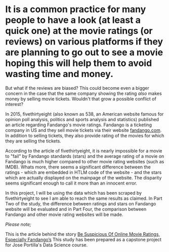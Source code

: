# It is a common practice for many people to have a look (at least a quick one) at the movie ratings (or reviews) on various platforms if they are planning to go out to see a movie hoping this will help them to avoid wasting time and money.

But what if the reviews are biased? This could become even a bigger concern in the case that the same company showing the rating *also* makes money by selling movie tickets. Wouldn't that grow a possible conflict of interest?

In 2015, fivethirtyeight (also known as 538, an American website famous for opinion poll analysis, politics and sports analysis and statistics) published an article regarding Fandango's movie ratings. Fandango is a ticketing company in US and they sell movie tickets via their website [fandango.com](http://fandango.com). In addition to selling tickets, they also provide rating of the movies for which they are selling the tickets. 

According to the article of fivethirtyeight, it is nearly impossible for a movie to "fail" by Fandango standards (stars) and the average rating of a movie on Fandango is much higher compared to other movie rating websites (such as IMDB). Whats more, there seems a significant difference between the ratings - which are embedded in HTLM code of the website - and the stars which are actually displayed on the mainpage of the website. The disparity seems significant enough to call it more than an innocent error.

In this project, I will be using the data which has been scraped by fivethirtyeight to see I am able to reach the same results as claimed. In Part Two of the study, the difference between ratings and stars on Fandango website will be evaluated and in Part Four, the comparison between Fandango and other movie rating websites will be made. 

*Please note;*

This is the article behind the story [Be Suspicious Of Online Movie Ratings, Especially Fandango’s](http://fivethirtyeight.com/features/fandango-movies-ratings/) 
This study has been prepared as a capstone project for Jose Portilla's Data Science course.
